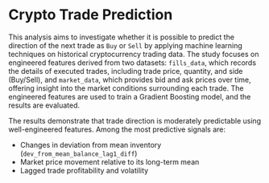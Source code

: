 # Crypto Trade Prediction

This analysis aims to investigate whether it is possible to predict the direction of the next trade as `Buy` or `Sell` by applying machine learning techniques on historical cryptocurrency trading data. The study focuses on engineered features derived from two datasets: `fills_data`, which records the details of executed trades, including trade price, quantity, and side (Buy/Sell), and `market_data`, which provides bid and ask prices over time, offering insight into the market conditions surrounding each trade. The engineered features are used to train a Gradient Boosting model, and the results are evaluated.

The results demonstrate that trade direction is moderately predictable using well-engineered features. Among the most predictive signals are:

- Changes in deviation from mean inventory (`dev_from_mean_balance_lag1_diff`)
- Market price movement relative to its long-term mean
- Lagged trade profitability and volatility
